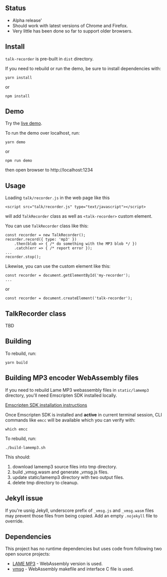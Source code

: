 ## Status

-   Alpha release'
-   Should work with latest versions of Chrome and Firefox.
-   Very little has been done so far to support older browsers.

## Install

`talk-recorder` is pre-built in `dist` directory.

If you need to rebuild or run the demo, be sure to install dependencies with:

    yarn install

or

    npm install

## Demo

Try the [live demo](https://donpark.github.io/talk-recorder/).

To run the demo over localhost, run:

    yarn demo

or

    npm run demo

then open browser to http://localhost:1234

## Usage

Loading `talk/recorder.js` in the web page like this

    <script src="talk/recorder.js" type="text/javascript"></script>

will add `TalkRecorder` class as well as `<talk-recorder>` custom element.

You can use `TalkRecorder` class like this:

    const recorder = new TalkRecorder();
    recorder.record({ type: 'mp3' })
        .then(blob => { /* do something with the MP3 blob */ })
        .catch(err => { /* report error });
    ...
    recorder.stop();

Likewise, you can use the custom element like this:

    const recorder = document.getElementById('my-recorder');
    ...

or

    const recorder = document.createElement('talk-recorder');

## TalkRecorder class

TBD

## Building

To rebuild, run:

    yarn build

## Building MP3 encoder WebAssembly files

If you need to rebuild Lame MP3 webassembly files in `static/lamemp3` directory,
you'll need Emscripten SDK installed locally.

[Emscripten SDK installation instructions](https://emscripten.org/docs/getting_started/downloads.html)

Once Emscripten SDK is installed and **active** in current terminal session,
CLI commands like `emcc` will be available which you can verify with:

    which emcc

To rebuild, run:

    ./build-lamemp3.sh

This should:

1. download lamemp3 source files into tmp directory.
2. build \_vmsg.wasm and generate \_vmsg.js files.
3. update static/lamemp3 directory with two output files.
4. delete tmp directory to cleanup.

## Jekyll issue

If you're usnig Jekyll, underscore prefix of `_vmsg.js` and `_vmsg.wasm` files may
prevent those files from being copied. Add an empty `.nojekyll` file to override.

## Dependencies

This project has no runtime dependencies but uses code from following two open source projects:

-   [LAME MP3](https://lame.sourceforge.io/) - WebAssembly version is used.
-   [vmsg](https://github.com/Kagami/vmsg) - WebAssembly makefile and interface C file is used.
